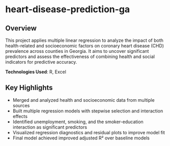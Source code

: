 # heart-disease-prediction-ga
## Overview
This project applies multiple linear regression to analyze the impact of both health-related and socioeconomic factors on coronary heart disease (CHD) prevalence across counties in Georgia. It aims to uncover significant predictors and assess the effectiveness of combining health and social indicators for predictive accuracy.

**Technologies Used**: R, Excel

## Key Highlights
- Merged and analyzed health and socioeconomic data from multiple sources
- Built multiple regression models with stepwise selection and interaction effects
- Identified unemployment, smoking, and the smoker-education interaction as significant predictors
- Visualized regression diagnostics and residual plots to improve model fit
- Final model achieved improved adjusted R² over baseline models

